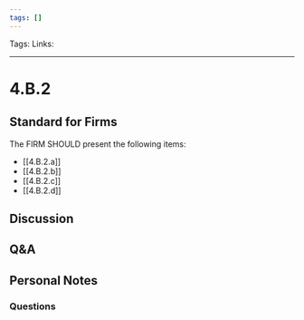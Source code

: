 ```yaml
---
tags: []
---
```

Tags:
Links: 
___
# 4.B.2
## Standard for Firms
The FIRM SHOULD present the following items:
- [[4.B.2.a]]
- [[4.B.2.b]]
- [[4.B.2.c]]
- [[4.B.2.d]]
## Discussion
## Q&A

## Personal Notes

### Questions
